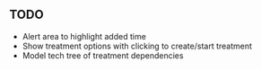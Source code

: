 ## TODO

* Alert area to highlight added time
* Show treatment options with clicking to create/start treatment
* Model tech tree of treatment dependencies
